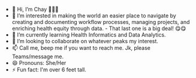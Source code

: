 - 👋 Hi, I’m Chay 🤎🤎🤎
- 👀 I’m interested in making the world an easier place to navigate by creating and documenting workflow processes, managing projects, and enriching health equity through data. - That last one is a big deal! 😋😋
- 🌱 I’m currently learning Health Informatics and Data Analytics.
- 💞️ I’m looking to collaborate on whatever peaks my interest.
- 📫 Call me, beep me if you want to reach me. Jk, please Teams/message me. 
- 😄 Pronouns: She/Her
- ⚡ Fun fact: I'm over 6 feet tall.

<!---
ChayThmpsn/ChayThmpsn is a ✨ special ✨ repository because its `README.md` (this file) appears on your GitHub profile.
You can click the Preview link to take a look at your changes.
--->
